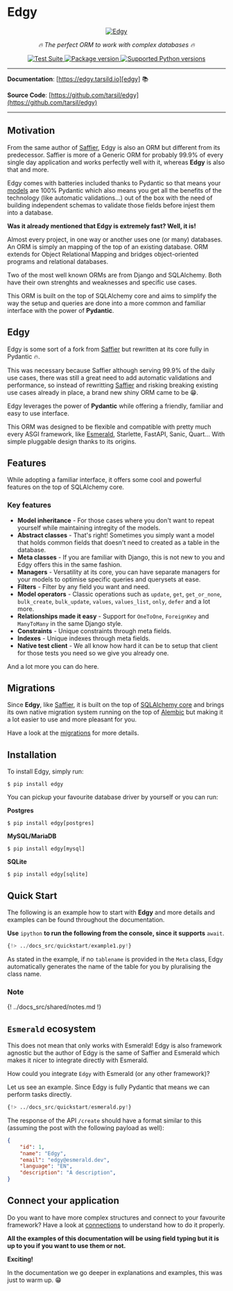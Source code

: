 # Edgy

<p align="center">
  <a href="https://edgy.tarsild.io"><img src="https://res.cloudinary.com/tarsild/image/upload/v1690804138/packages/edgy/logo_wvmjxz.png" alt='Edgy'></a>
</p>

<p align="center">
    <em>🔥 The perfect ORM to work with complex databases 🔥</em>
</p>

<p align="center">
<a href="https://github.com/tarsil/edgy/workflows/Test%20Suite/badge.svg?event=push&branch=main" target="_blank">
    <img src="https://github.com/tarsil/edgy/workflows/Test%20Suite/badge.svg?event=push&branch=main" alt="Test Suite">
</a>

<a href="https://pypi.org/project/edgy" target="_blank">
    <img src="https://img.shields.io/pypi/v/edgy?color=%2334D058&label=pypi%20package" alt="Package version">
</a>

<a href="https://pypi.org/project/edgy" target="_blank">
    <img src="https://img.shields.io/pypi/pyversions/edgy.svg?color=%2334D058" alt="Supported Python versions">
</a>
</p>

---

**Documentation**: [https://edgy.tarsild.io][edgy] 📚

**Source Code**: [https://github.com/tarsil/edgy](https://github.com/tarsil/edgy)

---

## Motivation

From the same author of [Saffier][saffier], Edgy is also an ORM but different from its predecessor.
Saffier is more of a Generic ORM for probably 99.9% of every single day application and works
perfectly well with it, whereas **Edgy** is also that and more.

Edgy comes with batteries included thanks to Pydantic so that means your [models][models] are 100%
Pydantic which also means you get all the benefits of the technology (like automatic validations...)
out of the box with the need of building independent schemas to validate those fields before injest
them into a database.

**Was it already mentioned that Edgy is extremely fast? Well, it is!**

Almost every project, in one way or another uses one (or many) databases. An ORM is simply an mapping
of the top of an existing database. ORM extends for Object Relational Mapping and bridges object-oriented
programs and relational databases.

Two of the most well known ORMs are from Django and SQLAlchemy. Both have their own strenghts and
weaknesses and specific use cases.

This ORM is built on the top of SQLAlchemy core and aims to simplify the way the setup and queries
are done into a more common and familiar interface with the power of **Pydantic**.

## Edgy

Edgy is some sort of a fork from [Saffier][saffier] but rewritten at its core fully in Pydantic 🔥.

This was necessary because Saffier although serving 99.9% of the daily use cases, there was still
a great need to add automatic validations and performance, so instead of rewritting
[Saffier][saffier] and risking breaking existing use cases already in place, a brand new shiny ORM
came to be 😁.

Edgy leverages the power of **Pydantic** while offering a friendly, familiar and easy to use interface.

This ORM was designed to be flexible and compatible with pretty much every ASGI framework, like
[Esmerald](https://esmerald.dymmond.com), Starlette, FastAPI, Sanic, Quart... With simple pluggable
design thanks to its origins.

## Features

While adopting a familiar interface, it offers some cool and powerful features on the top of
SQLAlchemy core.

### Key features

* **Model inheritance** - For those cases where you don't want to repeat yourself while maintaining
intregity of the models.
* **Abstract classes** - That's right! Sometimes you simply want a model that holds common fields
that doesn't need to created as a table in the database.
* **Meta classes** - If you are familiar with Django, this is not new to you and Edgy offers this
in the same fashion.
* **Managers** - Versatility at its core, you can have separate managers for your models to optimise
specific queries and querysets at ease.
* **Filters** - Filter by any field you want and need.
* **Model operators** - Classic operations such as `update`, `get`, `get_or_none`, `bulk_create`,
`bulk_update`, `values`, `values_list`, `only`, `defer` and a lot more.
* **Relationships made it easy** - Support for `OneToOne`, `ForeignKey` and `ManyToMany` in the same Django style.
* **Constraints** - Unique constraints through meta fields.
* **Indexes** - Unique indexes through meta fields.
* **Native test client** - We all know how hard it can be to setup that client for those tests you
need so we give you already one.

And a lot more you can do here.

## Migrations

Since **Edgy**, like [Saffier][saffier], it is built on the top of
[SQLAlchemy core](https://docs.sqlalchemy.org/en/20/core/) and brings its own native migration
system running on the top of [Alembic][alembic] but making it a
lot easier to use and more pleasant for you.

Have a look at the [migrations](./migrations/migrations.md) for more details.

## Installation

To install Edgy, simply run:

```shell
$ pip install edgy
```

You can pickup your favourite database driver by yourself or you can run:

**Postgres**

```shell
$ pip install edgy[postgres]
```

**MySQL/MariaDB**

```shell
$ pip install edgy[mysql]
```

**SQLite**

```shell
$ pip install edgy[sqlite]
```

## Quick Start

The following is an example how to start with **Edgy** and more details and examples can be
found throughout the documentation.

**Use** `ipython` **to run the following from the console, since it supports** `await`.

```python
{!> ../docs_src/quickstart/example1.py!}
```

As stated in the example, if no `tablename` is provided in the `Meta` class, Edgy automatically
generates the name of the table for you by pluralising the class name.

### Note

{! ../docs_src/shared/notes.md !}

## `Esmerald` ecosystem

This does not mean that only works with Esmerald! Edgy is also framework agnostic but the author
of Edgy is the same of Saffier and Esmerald which makes it nicer to integrate directly with Esmerald.

How could you integrate `Edgy` with Esmerald (or any other framework)?

Let us see an example. Since Edgy is fully Pydantic that means we can perform tasks directly.

```python hl_lines="28"
{!> ../docs_src/quickstart/esmerald.py!}
```

The response of the API `/create` should have a format similar to this (assuming the post with the following payload as well):

```json
{
    "id": 1,
    "name": "Edgy",
    "email": "edgy@esmerald.dev",
    "language": "EN",
    "description": "A description",
}
```

## Connect your application

Do you want to have more complex structures and connect to your favourite framework? Have a look
at [connections](./connection.md) to understand how to do it properly.

**All the examples of this documentation will be using field typing but it is up to you if you want to use them or not.**

**Exciting!**

In the documentation we go deeper in explanations and examples, this was just to warm up. 😁


[edgy]: https://edgy.tarsild.io
[saffier]: https://saffier.tarsild.io
[models]: ./models.md
[alembic]: https://alembic.sqlalchemy.org/en/latest/
